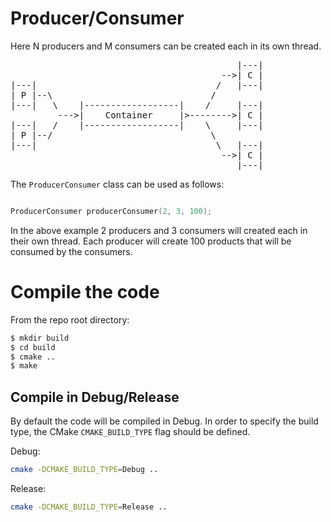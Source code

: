 
# Producer/Consumer

Here N producers and M consumers can be created each in its own thread.


<pre>
                                           |---|
                                        -->| C |
|---|                                  /   |---|
| P |--\                              /
|---|   \    |------------------|    /     |---|
         --->|    Container     |>-------->| C |
|---|   /    |------------------|    \     |---|
| P |--/                              \
|---|                                  \   |---|
                                        -->| C |
                                           |---|
</pre>



The `ProducerConsumer` class can be used as follows:

```c++

ProducerConsumer producerConsumer(2, 3, 100);

```

In the above example 2 producers and 3 consumers will created each in their own thread. 
Each producer will create 100 products that will be consumed by the consumers.



# Compile the code

From the repo root directory:
```bash
$ mkdir build
$ cd build
$ cmake ..
$ make
```


## Compile in Debug/Release

By default the code will be compiled in Debug. 
In order to specify the build type, the CMake `CMAKE_BUILD_TYPE` flag should be defined. 

Debug:
```bash
cmake -DCMAKE_BUILD_TYPE=Debug ..
```

Release:
```bash
cmake -DCMAKE_BUILD_TYPE=Release ..
```